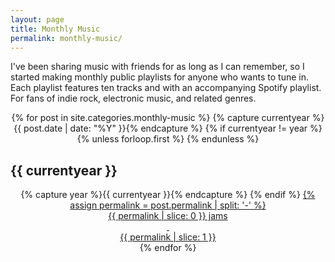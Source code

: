 ```yaml
---
layout: page
title: Monthly Music
permalink: monthly-music/
---
```


I've been sharing music with friends for as long as I can remember, so I started making monthly public playlists for anyone who wants to tune in.
Each playlist features ten tracks and with an accompanying Spotify playlist.
For fans of indie rock, electronic music, and related genres.

<div style="text-align: center;">
  {% for post in site.categories.monthly-music %}
  {% capture currentyear %}{{ post.date | date: "%Y" }}{% endcapture %}
  {% if currentyear != year %}
  {% unless forloop.first %}
  {% endunless %}
  <h2 style="text-align: left; max-width: 35rem; margin-left: auto; margin-right: auto;">{{ currentyear }}</h2>
  {% capture year %}{{ currentyear }}{% endcapture %}
  {% endif %}
  <a href="{{site.url}}/{{post.permalink}}" class="card-link">
    {% assign permalink = post.permalink | split: '-' %}
    <div class="card">
      <div class="card-inner {{ permalink | slice: 0 }}">
        <div class="card-label">{{ permalink | slice: 0 }} jams</div>
        <div class="card-inner-hole">&nbsp;</div>
        <div class="card-label-year">{{ permalink | slice: 1 }}</div>
      </div>
    </div>
  </a>
  {% endfor %}
</div>

<!-- ***

<div class="posts">
  {% for post in site.categories.monthly-music limit:3 %}
  <article class="post">
    <h1 class="post-title">
      <a href="{{ site.baseurl }}{{ post.url }}">
        {{ post.title }}
      </a>
    </h1>

    <time datetime="{{ post.date | date: "%B %-d, %Y" }}" class="post-date">
      {{ post.date | date: "%B %-d, %Y" }}
    </time>

    {{ post.content }}
  </article>
  {% endfor %}
</div>

***

# Monthly Music Archive

<div>
  {% for post in site.categories.monthly-music %}
  <article class="post" style="margin-bottom:1.25em;">
    <h2 class="post-title">
      <a href="{{ site.baseurl }}{{ post.url }}">
        {{ post.title }}
      </a>
    </h2>
  </article>
  {% endfor %}
</div>
 -->
